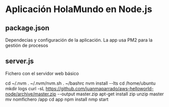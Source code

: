 # Aplicación HolaMundo en Node.js
## package.json
Dependecias y configuración de la aplicación. La app usa PM2 para la gestión de procesos
## server.js
Fichero con el servidor web básico


cd ~/.nvm
. ~/.nvm/nvm.sh
. ~/bashrc
nvm install --lts
cd /home/ubuntu
mkdir logs
curl -sL https://github.com/juanmaparrado/aws-helloworld-node/archive/master.zip --output master.zip
apt-get install zip
unzip master
mv nomfichero /app
cd app
npm install
nmp start
